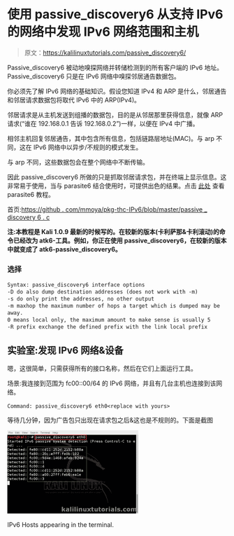 # 使用 passive_discovery6 从支持 IPv6 的网络中发现 IPv6 网络范围和主机

> 原文：<https://kalilinuxtutorials.com/passive_discovery6/>

Passive_discovery6 被动地嗅探网络并转储检测到的所有客户端的 IPv6 地址。Passive_discovery6 只是在 IPv6 网络中嗅探邻居通告数据包。

你必须先了解 IPv6 网络的基础知识。假设您知道 IPv4 和 ARP 是什么，邻居通告和邻居请求数据包将取代 IPv6 中的 ARP(IPv4)。

邻居请求是从主机发送到组播的数据包，目的是从邻居那里获得信息，就像 ARP 请求(“谁在 192.168.0.1 告诉 192.168.0.2”)一样，以便在 IPv4 中广播。

相邻主机回复邻居通告，其中包含所有信息，包括链路层地址(MAC)。与 arp 不同，这在 IPv6 网络中以异步/不规则的模式发生。

与 arp 不同，这些数据包会在整个网络中不断传输。

因此 passive_discovery6 所做的只是抓取邻居请求包，并在终端上显示信息。这非常易于使用，当与 parasite6 结合使用时，可提供出色的结果。点击 [此处](http://kalilinuxtutorials.com/ss/parasite6/) 查看 parasite6 教程。

首页:[https://github . com/mmoya/pkg-thc-IPv6/blob/master/passive _ discovery 6 . c](https://github.com/mmoya/pkg-thc-ipv6/blob/master/passive_discovery6.c)

**注:本教程是 Kali 1.0.9 最新的时候写的。在较新的版本(卡利萨那&卡利滚动)的命令已经改为 atk6-工具。例如，你正在使用 passive_discovery6，在较新的版本中就变成了 atk6-passive_discovery6。**

### 选择

```
Syntax: passive_discovery6 interface options
-D do also dump destination addresses (does not work with -m)
-s do only print the addresses, no other output
-m maxhop the maximum number of hops a target which is dumped may be away.
0 means local only, the maximum amount to make sense is usually 5
-R prefix exchange the defined prefix with the link local prefix
```

## **实验室:发现 IPv6 网络&设备**

嗯，这很简单，只需获得所有的接口名称，然后在它们上面运行工具。

场景:我连接到范围为 fc00::00/64 的 IPv6 网络，并且有几台主机也连接到该网络。

```
Command: passive_discovery6 eth0<replace with yours>
```

等待几分钟，因为广告包只出现在请求包之后&这也是不规则的。下面是截图

[![passive_discovery6](img//36d69e94202c05527adb8ed6fcbba93f.png)](http://kalilinuxtutorials.com/ig/passive_discovery6/attachment/passivediscovery6/#main)

IPv6 Hosts appearing in the terminal.